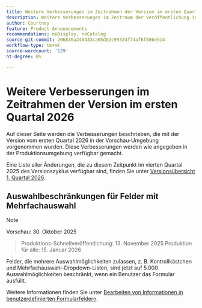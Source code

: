 ```yaml
---
title: Weitere Verbesserungen im Zeitrahmen der Version im ersten Quartal 2026
description: Weitere Verbesserungen im Zeitraum der Veröffentlichung im ersten Quartal 2026
author: Courtney
feature: Product Announcements
recommendations: noDisplay, noCatalog
source-git-commit: 206830a240433ca05d02c99334f74af6f806e514
workflow-type: tm+mt
source-wordcount: '129'
ht-degree: 0%

---
```


# Weitere Verbesserungen im Zeitrahmen der Version im ersten Quartal 2026

Auf dieser Seite werden die Verbesserungen beschrieben, die mit der Version vom ersten Quartal 2026 in der Vorschau-Umgebung vorgenommen wurden. Diese Verbesserungen werden wie angegeben in der Produktionsumgebung verfügbar gemacht.

Eine Liste aller Änderungen, die zu diesem Zeitpunkt im vierten Quartal 2025 des Versionszyklus verfügbar sind, finden Sie unter [Versionsübersicht 1. Quartal 2026](/help/quicksilver/product-announcements/product-releases/26-q1-release-activity/26-q1-release-overview.md).


## Auswahlbeschränkungen für Felder mit Mehrfachauswahl

>[!NOTE]
>
>Vorschau: 30. Oktober 2025
>>Produktions-Schnellveröffentlichung: 13. November 2025
>>Produktion für alle: 15. Januar 2026

Felder, die mehrere Auswahlmöglichkeiten zulassen, z. B. Kontrollkästchen und Mehrfachauswahl-Dropdown-Listen, sind jetzt auf 5.000 Auswahlmöglichkeiten beschränkt, wenn ein Benutzer das Formular ausfüllt.

Weitere Informationen finden Sie unter [Bearbeiten von Informationen in benutzerdefinierten Formularfeldern](/help/quicksilver/workfront-basics/work-with-custom-forms/edit-custom-forms.md).
